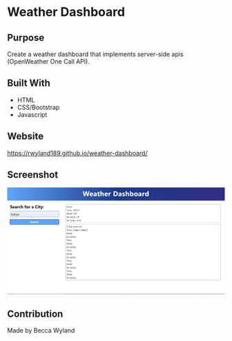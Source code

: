 # Weather Dashboard

## Purpose
Create a weather dashboard that implements server-side apis (OpenWeather One Call API).

## Built With
* HTML
* CSS/Bootstrap
* Javascript

## Website
https://rwyland189.github.io/weather-dashboard/

## Screenshot
![Weather Dashboard Screenshot](./assets/images/screenshot.png)

## Contribution
Made by Becca Wyland